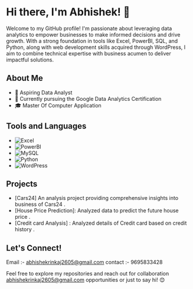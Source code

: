 # Hi there, I'm Abhishek! 👋

Welcome to my GitHub profile! I'm passionate about leveraging data analytics to empower businesses to make informed decisions and drive growth. With a strong foundation in tools like Excel, PowerBI, SQL, and Python, along with web development skills acquired through WordPress, I aim to combine technical expertise with business acumen to deliver impactful solutions.

## About Me

- 💼 Aspiring Data Analyst
- 🌱 Currently pursuing the Google Data Analytics Certification
- 🎓 Master Of Computer Application

## Tools and Languages

- ![Excel](https://img.shields.io/badge/-Excel-217346?style=flat-square&logo=microsoft-excel&logoColor=white)
- ![PowerBI](https://img.shields.io/badge/-PowerBI-F2C811?style=flat-square&logo=powerbi&logoColor=black)
- ![MySQL](https://img.shields.io/badge/-MySQL-4479A1?style=flat-square&logo=mysql&logoColor=white)
- ![Python](https://img.shields.io/badge/-Python-3776AB?style=flat-square&logo=python&logoColor=white)
- ![WordPress](https://img.shields.io/badge/-WordPress-21759B?style=flat-square&logo=wordpress&logoColor=white)


## Projects

- [Cars24] An analysis project providing comprehensive insights into business of Cars24 .
- [House Price Prediction]: Analyzed data to predict the future house price .
- [Credit card Analysis] : Analyzed details of Credit card based on credit history . 

## Let's Connect!

Email :- abhishekrinkaj2605@gmail.com
contact :- 9695833428

Feel free to explore my repositories and reach out for collaboration abhishekrinkaj2605@gmail.com opportunities or just to say hi! 😊
